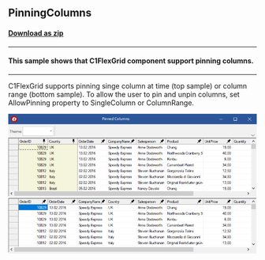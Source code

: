 ## PinningColumns
#### [Download as zip](https://grapecity.github.io/DownGit/#/home?url=https://github.com/GrapeCity/ComponentOne-WinForms-Samples/tree/master/NetFramework\FlexGrid\CS\PinningColumns)
____
#### This sample shows that C1FlexGrid component support pinning columns.
____
C1FlexGrid supports pinning singe column at time (top sample) or column range (bottom sample).
To allow the user to pin and unpin columns, set AllowPinning property to SingleColumn or ColumnRange.

![screenshot](screenshot.PNG)
